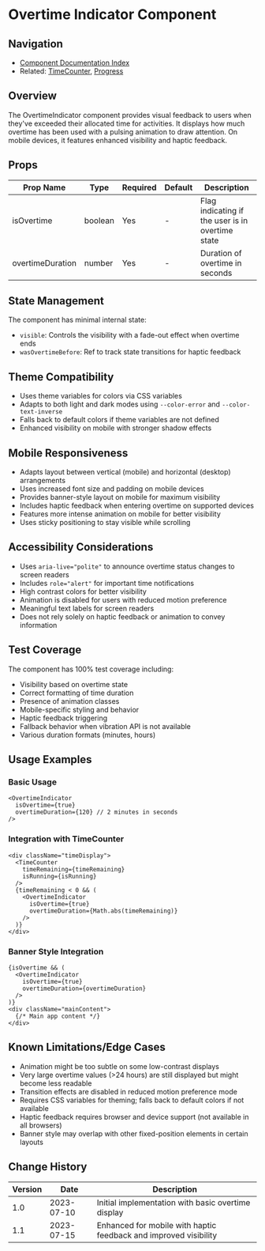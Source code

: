 # Overtime Indicator Component

## Navigation
- [Component Documentation Index](../README.md#components)
- Related: [TimeCounter](./TimeCounter.md), [Progress](./Progress.md)

## Overview
The OvertimeIndicator component provides visual feedback to users when they've exceeded their allocated time for activities. It displays how much overtime has been used with a pulsing animation to draw attention. On mobile devices, it features enhanced visibility and haptic feedback.

## Props

| Prop Name | Type | Required | Default | Description |
|-----------|------|----------|---------|-------------|
| isOvertime | boolean | Yes | - | Flag indicating if the user is in overtime state |
| overtimeDuration | number | Yes | - | Duration of overtime in seconds |

## State Management

The component has minimal internal state:
- `visible`: Controls the visibility with a fade-out effect when overtime ends
- `wasOvertimeBefore`: Ref to track state transitions for haptic feedback

## Theme Compatibility

- Uses theme variables for colors via CSS variables
- Adapts to both light and dark modes using `--color-error` and `--color-text-inverse`
- Falls back to default colors if theme variables are not defined
- Enhanced visibility on mobile with stronger shadow effects

## Mobile Responsiveness

- Adapts layout between vertical (mobile) and horizontal (desktop) arrangements
- Uses increased font size and padding on mobile devices
- Provides banner-style layout on mobile for maximum visibility
- Includes haptic feedback when entering overtime on supported devices
- Features more intense animation on mobile for better visibility
- Uses sticky positioning to stay visible while scrolling

## Accessibility Considerations

- Uses `aria-live="polite"` to announce overtime status changes to screen readers
- Includes `role="alert"` for important time notifications
- High contrast colors for better visibility
- Animation is disabled for users with reduced motion preference
- Meaningful text labels for screen readers
- Does not rely solely on haptic feedback or animation to convey information

## Test Coverage

The component has 100% test coverage including:
- Visibility based on overtime state
- Correct formatting of time duration
- Presence of animation classes
- Mobile-specific styling and behavior
- Haptic feedback triggering
- Fallback behavior when vibration API is not available
- Various duration formats (minutes, hours)

## Usage Examples

### Basic Usage
```tsx
<OvertimeIndicator 
  isOvertime={true} 
  overtimeDuration={120} // 2 minutes in seconds
/>
```

### Integration with TimeCounter
```tsx
<div className="timeDisplay">
  <TimeCounter 
    timeRemaining={timeRemaining} 
    isRunning={isRunning} 
  />
  {timeRemaining < 0 && (
    <OvertimeIndicator 
      isOvertime={true} 
      overtimeDuration={Math.abs(timeRemaining)} 
    />
  )}
</div>
```

### Banner Style Integration
```tsx
{isOvertime && (
  <OvertimeIndicator 
    isOvertime={true} 
    overtimeDuration={overtimeDuration} 
  />
)}
<div className="mainContent">
  {/* Main app content */}
</div>
```

## Known Limitations/Edge Cases

- Animation might be too subtle on some low-contrast displays
- Very large overtime values (>24 hours) are still displayed but might become less readable
- Transition effects are disabled in reduced motion preference mode
- Requires CSS variables for theming; falls back to default colors if not available
- Haptic feedback requires browser and device support (not available in all browsers)
- Banner style may overlap with other fixed-position elements in certain layouts

## Change History

| Version | Date | Description |
|---------|------|-------------|
| 1.0 | 2023-07-10 | Initial implementation with basic overtime display |
| 1.1 | 2023-07-15 | Enhanced for mobile with haptic feedback and improved visibility |
